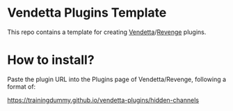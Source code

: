 # Vendetta Plugins Template
This repo contains a template for creating [Vendetta](https://github.com/vendetta-mod/Vendetta)/[Revenge](https://github.com/revenge-mod/revenge-bundle) plugins.

# How to install?
Paste the plugin URL into the Plugins page of Vendetta/Revenge, following a format of:

https://trainingdummy.github.io/vendetta-plugins/hidden-channels
